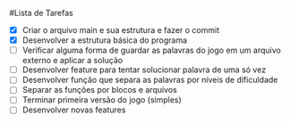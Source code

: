 #Lista de Tarefas

- [x] Criar o arquivo main e sua estrutura e fazer o commit
- [x] Desenvolver a estrutura básica do programa
- [ ] Verificar alguma forma de guardar as palavras do jogo em um arquivo externo e aplicar a solução
- [ ] Desenvolver feature para tentar solucionar palavra de uma só vez
- [ ] Desenvolver função que separa as palavras por níveis de dificuldade
- [ ] Separar as funções por blocos e arquivos
- [ ] Terminar primeira versão do jogo (simples)
- [ ] Desenvolver novas features
